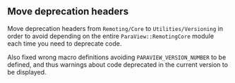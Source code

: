 ## Move deprecation headers

Move deprecation headers from `Remoting/Core` to `Utilities/Versioning` in order to avoid depending
on the entire `ParaView::RemotingCore` module each time you need to deprecate code.

Also fixed wrong macro definitions avoiding `PARAVIEW_VERSION_NUMBER` to be defined, and thus warnings
about code deprecated in the current version to be displayed.
